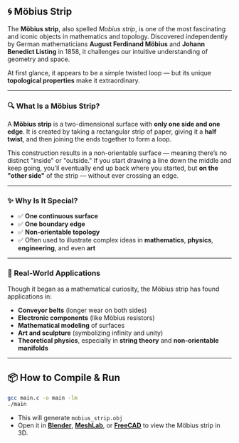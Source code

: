## 🌀 Möbius Strip

The **Möbius strip**, also spelled *Mobius strip*, is one of the most fascinating and iconic objects in mathematics and topology. Discovered independently by German mathematicians **August Ferdinand Möbius** and **Johann Benedict Listing** in 1858, it challenges our intuitive understanding of geometry and space.

At first glance, it appears to be a simple twisted loop — but its unique **topological properties** make it extraordinary.

---

### 🔍 What Is a Möbius Strip?

A **Möbius strip** is a two-dimensional surface with **only one side and one edge**. It is created by taking a rectangular strip of paper, giving it a **half twist**, and then joining the ends together to form a loop.

This construction results in a non-orientable surface — meaning there’s no distinct "inside" or "outside." If you start drawing a line down the middle and keep going, you'll eventually end up back where you started, but **on the "other side"** of the strip — without ever crossing an edge.

---

### ✨ Why Is It Special?

* ✅ **One continuous surface**
* ✅ **One boundary edge**
* ✅ **Non-orientable topology**
* ✅ Often used to illustrate complex ideas in **mathematics**, **physics**, **engineering**, and even **art**

---

### 🧠 Real-World Applications

Though it began as a mathematical curiosity, the Möbius strip has found applications in:

* **Conveyor belts** (longer wear on both sides)
* **Electronic components** (like Möbius resistors)
* **Mathematical modeling** of surfaces
* **Art and sculpture** (symbolizing infinity and unity)
* **Theoretical physics**, especially in **string theory** and **non-orientable manifolds**

---

## 📦 How to Compile & Run

```bash
gcc main.c -o main -lm
./main
```

* This will generate `mobius_strip.obj`
* Open it in [**Blender**](https://www.blender.org/), [**MeshLab**](https://www.meshlab.net/), or [**FreeCAD**](https://www.freecad.org/) to view the Möbius strip in 3D.

